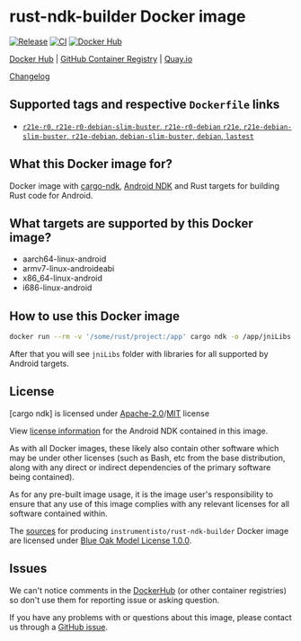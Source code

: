 rust-ndk-builder Docker image
========================

[![Release](https://img.shields.io/github/v/release/instrumentisto/rust-ndk-builder-docker-image "Release")](https://github.com/instrumentisto/rust-ndk-builder-docker-image/releases)
[![CI](https://github.com/instrumentisto/rust-ndk-builder-docker-image/workflows/CI/badge.svg?branch=master "CI")](https://github.com/instrumentisto/rust-ndk-builder-docker-image/actions?query=workflow%3ACI+branch%3Amaster)
[![Docker Hub](https://img.shields.io/docker/pulls/instrumentisto/rust-ndk-builder?label=Docker%20Hub%20pulls "Docker Hub pulls")](https://hub.docker.com/r/instrumentisto/rust-ndk-builder)

[Docker Hub](https://hub.docker.com/r/instrumentisto/rust-ndk-builder)
| [GitHub Container Registry](https://github.com/orgs/instrumentisto/packages/container/package/rust-ndk-builder)
| [Quay.io](https://quay.io/repository/instrumentisto/rust-ndk-builder)

[Changelog](https://github.com/instrumentisto/rust-ndk-builder-docker-image/blob/master/CHANGELOG.md)




## Supported tags and respective `Dockerfile` links

- [`r21e-r0`, `r21e-r0-debian-slim-buster`, `r21e-r0-debian` `r21e`, `r21e-debian-slim-buster`, `r21e-debian`, `debian-slim-buster`, `debian`, `lastest`][101]




## What this Docker image for?

Docker image with [cargo-ndk], [Android NDK] and Rust targets for building Rust code for Android.

[cargo-ndk]: https://crates.io/crates/cargo-ndk
[Android NDK]: https://developer.android.com/ndk




## What targets are supported by this Docker image?

- aarch64-linux-android
- armv7-linux-androideabi
- x86_64-linux-android
- i686-linux-android




## How to use this Docker image

```bash
docker run --rm -v '/some/rust/project:/app' cargo ndk -o /app/jniLibs build instrumentisto/rust-ndk-builder
```

After that you will see `jniLibs` folder with libraries for all supported by Android targets.




## License

[cargo ndk] is licensed under [Apache-2.0]/[MIT] license

View [license information][4] for the Android NDK contained in this image.

As with all Docker images, these likely also contain other software which may be under other licenses (such as Bash, etc from the base distribution, along with any direct or indirect dependencies of the primary software being contained).

As for any pre-built image usage, it is the image user's responsibility to ensure that any use of this image complies with any relevant licenses for all software contained within.

The [sources][3] for producing `instrumentisto/rust-ndk-builder` Docker image are licensed under [Blue Oak Model License 1.0.0][2].




## Issues

We can't notice comments in the [DockerHub] (or other container registries) so don't use them for reporting issue or asking question.

If you have any problems with or questions about this image, please contact us through a [GitHub issue][1].





[DockerHub]: https://hub.docker.com
[Apache-2.0]: https://choosealicense.com/licenses/apache-2.0/
[MIT]: https://choosealicense.com/licenses/mit/

[1]: https://github.com/instrumentisto/rust-ndk-builder-docker-image/issues
[2]: https://github.com/instrumentisto/rust-ndk-builder-docker-image/blob/master/LICENSE.md
[3]: https://github.com/instrumentisto/rust-ndk-builder-docker-image
[4]: https://developer.android.com/studio/terms

[101]: https://github.com/instrumentisto/rust-ndk-builder-docker-image/blob/master/Dockerfile
